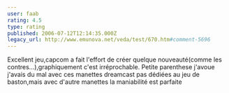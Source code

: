```yaml
---
user: faab
rating: 4.5
type: rating
published: 2006-07-12T12:14:35.000Z
legacy_url: http://www.emunova.net/veda/test/670.htm#comment-5696
---
```

Excellent jeu,capcom a fait l'effort de créer quelque nouveauté(comme les contres...),graphiquement c'est irréprochable.
Petite parenthese j'avoue j'avais du mal avec ces manettes dreamcast pas dédiées au jeu de baston,mais avec d'autre manettes la maniabilité est parfaite